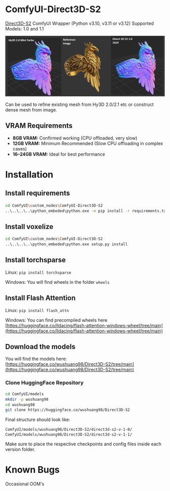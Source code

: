 # ComfyUI-Direct3D-S2
[Direct3D-S2](https://github.com/DreamTechAI/Direct3D-S2) ComfyUI Wrapper
(Python v3.10, v3.11 or v3.12)
Supported Models: 1.0 and 1.1

![results](results.png "Results")

Can be used to refine existing mesh from Hy3D 2.0/2.1 etc or construct dense mesh from image.

## VRAM Requirements
- **8GB VRAM:** Confirmed working (CPU offloaded, very slow)
- **12GB VRAM:** Minimum Recommended (Slow CPU offloading in complex cases)
- **16–24GB VRAM:** Ideal for best performance

# Installation

## Install requirements

```bash
cd ComfyUI\custom_nodes\ComfyUI-Direct3D-S2
..\..\..\..\python_embeded\python.exe -m pip install -r requirements.txt
```

## Install voxelize

```bash
cd ComfyUI\custom_nodes\ComfyUI-Direct3D-S2
..\..\..\..\python_embeded\python.exe setup.py install
```

## Install torchsparse

Linux: `pip install torchsparse`

Windows: You will find wheels in the folder `wheels`

## Install Flash Attention

Linux: `pip install flash_attn`

Windows: You can find precompiled wheels here [https://huggingface.co/lldacing/flash-attention-windows-wheel/tree/main](https://huggingface.co/lldacing/flash-attention-windows-wheel/tree/main)

## Download the models

You will find the models here: [https://huggingface.co/wushuang98/Direct3D-S2/tree/main](https://huggingface.co/wushuang98/Direct3D-S2/tree/main)

### Clone HuggingFace Repository
```bash
cd ComfyUI/models
mkdir -p wushuang98
cd wushuang98
git clone https://huggingface.co/wushuang98/Direct3D-S2
```

Final structure should look like:

```
ComfyUI/models/wushuang98/Direct3D-S2/direct3d-s2-v-1-0/
ComfyUI/models/wushuang98/Direct3D-S2/direct3d-s2-v-1-1/
```

Make sure to place the respective checkpoints and config files inside each version folder.

# Known Bugs

Occasional OOM's

